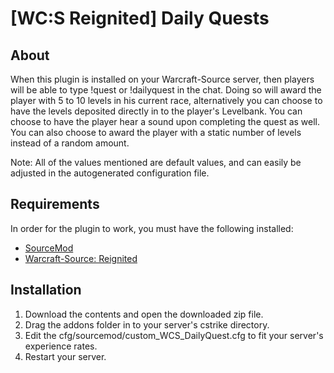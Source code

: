 # [WC:S Reignited] Daily Quests

## About
When this plugin is installed on your Warcraft-Source server, then players will be able to type !quest or !dailyquest in the chat. Doing so will award the player with 5 to 10 levels in his current race, alternatively you can choose to have the levels deposited directly in to the player's Levelbank. You can choose to have the player hear a sound upon completing the quest as well. You can also choose to award the player with a static number of levels instead of a random amount.


Note: 
All of the values mentioned are default values, and can easily be adjusted in the autogenerated configuration file.



## Requirements
In order for the plugin to work, you must have the following installed:
- [SourceMod](https://www.sourcemod.net/downloads.php?branch=stable) 
- [Warcraft-Source: Reignited](https://github.com/ThaPwned/WCS)


## Installation
1) Download the contents and open the downloaded zip file.
2) Drag the addons folder in to your server's cstrike directory.
3) Edit the cfg/sourcemod/custom_WCS_DailyQuest.cfg to fit your server's experience rates.
4) Restart your server.
